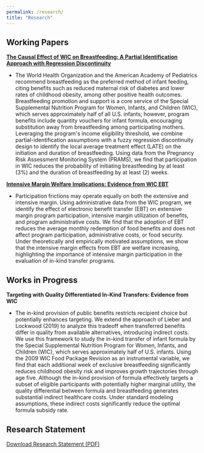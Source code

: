 ```yaml
---
permalink: /research/
title: "Research"
---
```


## Working Papers

**[The Causal Effect of WIC on Breastfeeding: A Partial Identification Approach with Regression Discontinuity](../files/Anderson_PARTID(June2025).pdf)**  
  - The World Health Organization and the American Academy of Pediatrics recommend breastfeeding as the preferred method of infant feeding, citing benefits such as reduced maternal risk of diabetes and lower rates of childhood obesity, among other positive health outcomes. Breastfeeding promotion and support is a core service of the Special Supplemental Nutrition Program for Women, Infants, and Children (WIC), which serves approximately half of all U.S. infants; however, program benefits include quantity vouchers for infant formula, encouraging substitution away from breastfeeding among participating mothers. Leveraging the program's income eligibility threshold, we combine partial-identification assumptions with a fuzzy regression discontinuity design to identify the local average treatment effect (LATE) on the initiation and duration of breastfeeding. Using data from the Pregnancy Risk Assessment Monitoring System (PRAMS), we find that participation in WIC reduces the probability of initiating breastfeeding by at least \(3\%\) and the duration of breastfeeding by at least \(2\) weeks.  

**[Intensive Margin Welfare Implications: Evidence from WIC EBT](../files/Anderson_WICEBT(June2025).pdf)**  
  - Participation frictions may operate equally on both the extensive and intensive margin. Using administrative data from the WIC program, we identify the effect of electronic benefit transfer (EBT) on extensive margin program participation, intensive margin utilization of benefits, and program administrative costs. We find that the adoption of EBT reduces the average monthly redemption of food benefits and does not affect program participation, administrative costs, or food security. Under theoretically and empirically motivated assumptions, we show that the intensive margin effects from EBT are welfare increasing, highlighting the importance of intensive margin participation in the evaluation of in-kind transfer programs. 

## Works in Progress

**Targeting with Quality Differentiated In-Kind Transfers: Evidence from WIC**  
  - The in-kind provision of public benefits restricts recipient choice but potentially enhances targeting. We extend the approach of Lieber and Lockwood (2019) to analyze this tradeoff when transferred benefits differ in quality from available alternatives, introducing indirect costs. We use this framework to study the in-kind transfer of infant formula by the Special Supplemental Nutrition Program for Women, Infants, and Children (WIC), which serves approximately half of U.S. infants. Using the 2009 WIC Food Package Revision as an instrumental variable, we find that each additional week of exclusive breastfeeding significantly reduces childhood obesity risk and improves growth trajectories through age five. Although the in-kind provision of formula effectively targets a subset of eligible participants with potentially higher marginal utility, the quality differential between formula and breastfeeding generates substantial indirect healthcare costs. Under standard modeling assumptions, these indirect costs significantly reduce the optimal formula subsidy rate.  


## Research Statement

[Download Research Statement (PDF)](../files/Anderson_ResearchStatement(June2025).pdf)
